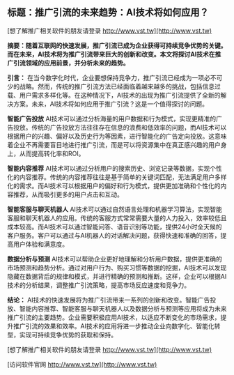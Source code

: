 ## **标题：推广引流的未来趋势：AI技术将如何应用？**

[想了解推广相关软件的朋友请登录 http://www.vst.tw](http://www.vst.tw)

**摘要：随着互联网的快速发展，推广引流已成为企业获得可持续竞争优势的关键。而在未来，AI技术将为推广引流带来巨大的创新和改变。本文将探讨AI技术在推广引流领域的应用前景，并分析未来的趋势。**

**引言：**
在当今数字化时代，企业要想保持竞争力，推广引流已经成为一项必不可少的战略。然而，传统的推广引流方法已经面临着越来越多的挑战，包括信息过载、用户需求多样化等。在这种情况下，AI技术的出现为推广引流提供了全新的解决方案。未来，AI技术将如何应用于推广引流？这是一个值得探讨的问题。

**智能广告投放**
AI技术可以通过分析海量的用户数据和行为模式，实现更精准的广告投放。传统的广告投放方法往往存在信息的浪费和低效率的问题，而AI技术可以根据用户的兴趣、偏好以及历史行为等因素，进行智能化的广告定向投放。这意味着企业不再需要盲目地进行推广引流，而是可以将资源集中在真正感兴趣的用户身上，从而提高转化率和ROI。

**智能内容推荐**
AI技术可以通过分析用户的搜索历史、浏览记录等数据，实现个性化的内容推荐。传统的内容推荐往往是基于简单的关键词匹配，无法满足用户多样化的需求。而AI技术可以根据用户的偏好和行为模式，提供更加准确和个性化的内容推荐，从而吸引更多的用户点击和互动。

**智能客服与聊天机器人**
AI技术可以通过自然语言处理和机器学习算法，实现智能客服和聊天机器人的应用。传统的客服方式常常需要大量的人力投入，效率较低且成本较高。而AI技术可以通过智能问答、语音识别等功能，提供24小时全天候的客户服务。客户可以通过与AI机器人的对话解决问题，获得快速和准确的回答，提高用户体验和满意度。

**数据分析与预测**
AI技术可以帮助企业更好地理解和分析用户数据，提供更准确的市场预测和趋势分析。通过对用户行为、购买习惯等数据的挖掘，AI技术可以发现隐藏在数据背后的规律和模式，并进行精确的预测和推断。这样，企业可以根据AI技术的分析结果，调整推广引流策略，提高市场反应速度和竞争力。

**结论：**
AI技术的快速发展将为推广引流带来一系列的创新和改变。智能广告投放、智能内容推荐、智能客服与聊天机器人以及数据分析与预测等应用将成为未来推广引流的主要趋势。企业需要积极应用AI技术，以适应不断变化的市场需求，提升推广引流的效果和效率。AI技术的应用将进一步推动企业向数字化、智能化转型，实现可持续竞争优势的获取和保持。

[想了解推广相关软件的朋友请登录 http://www.vst.tw](http://www.vst.tw)


[访问软件官网 http://www.vst.tw](http://www.vst.tw)
